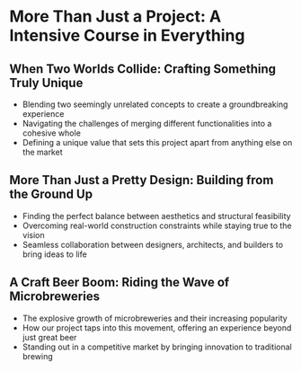 # More Than Just a Project: A Intensive Course in Everything 

## When Two Worlds Collide: Crafting Something Truly Unique  
- Blending two seemingly unrelated concepts to create a groundbreaking experience  
- Navigating the challenges of merging different functionalities into a cohesive whole  
- Defining a unique value that sets this project apart from anything else on the market  

## More Than Just a Pretty Design: Building from the Ground Up  
- Finding the perfect balance between aesthetics and structural feasibility  
- Overcoming real-world construction constraints while staying true to the vision  
- Seamless collaboration between designers, architects, and builders to bring ideas to life  

## A Craft Beer Boom: Riding the Wave of Microbreweries  
- The explosive growth of microbreweries and their increasing popularity  
- How our project taps into this movement, offering an experience beyond just great beer  
- Standing out in a competitive market by bringing innovation to traditional brewing  
